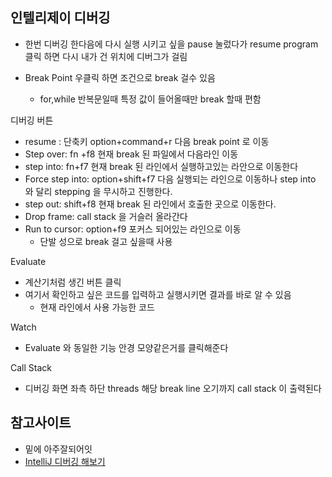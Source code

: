 ## 인텔리제이 디버깅
- 한번 디버깅 한다음에 다시 실행 시키고 싶을 pause 눌렀다가 resume program 클릭 하면 다시 내가 건 위치에 디버그가 걸림

- Break Point 우클릭 하면 조건으로 break 걸수 있음
    - for,while 반복문일때 특정 값이 들어올때만 break 할때 편함

디버깅 버튼
- resume : 단축키 option+command+r 다음 break point 로 이동
- Step over: fn +f8 현재 break 된 파일에서 다음라인 이동
- step into: fn+f7 현재 break 된 라인에서 실행하고있는 라안으로 이동한다
- Force step into: option+shift+f7 다음 실행되는 라인으로 이동하나 step into 와 달리 stepping 을 무시하고 진행한다.
- step out: shift+f8 현재 break 된 라인에서 호출한 곳으로 이동한다.
- Drop frame: call stack 을 거슬러 올라간다
- Run to cursor: option+f9 포커스 되어있는 라인으로 이동
    - 단발 성으로 break 걸고 싶을때 사용 

Evaluate
- 계산기처럼 생긴 버튼 클릭 
- 여기서 확인하고 싶은 코드를 입력하고 실행시키면 결과를 바로 알 수 있음
    - 현재 라인에서 사용 가능한 코드
    
Watch
- Evaluate 와 동일한 기능 안경 모양같은거를 클릭해준다 

Call Stack
- 디버깅 화면 좌측 하단 threads 해당 break line 오기까지 call stack 이 출력된다


## 참고사이트
- 밑에 아주잘되어잇
- [IntelliJ 디버깅 해보기](https://jojoldu.tistory.com/149)